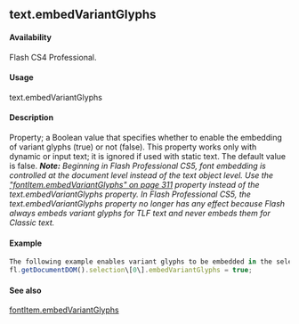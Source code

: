 ## text.embedVariantGlyphs

#### Availability

Flash CS4 Professional.

#### Usage

text.embedVariantGlyphs

#### Description

Property; a Boolean value that specifies whether to enable the embedding of variant glyphs (true) or not (false). This property works only with dynamic or input text; it is ignored if used with static text. The default value is false.
***Note:** Beginning in Flash Professional CS5, font embedding is controlled at the document level instead of the text object level. Use the* *["fontItem.embedVariantGlyphs" on page 311](#_bookmark589) property instead of the text.embedVariantGlyphs property. In Flash Professional CS5, the text.embedVariantGlyphs property no longer has any effect because Flash always embeds variant glyphs for TLF text and never embeds them for Classic text.*

#### Example

```javascript
The following example enables variant glyphs to be embedded in the selected Text object:
fl.getDocumentDOM().selection\[0\].embedVariantGlyphs = true;

```
#### See also

[fontItem.embedVariantGlyphs](../fontItem_object/fontIte4.md)
